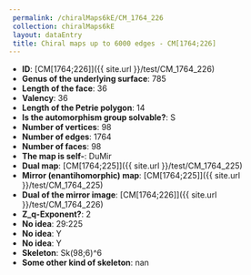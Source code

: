 ```yaml
--- 
 permalink: /chiralMaps6kE/CM_1764_226 
 collection: chiralMaps6kE
 layout: dataEntry
 title: Chiral maps up to 6000 edges - CM[1764;226]
---
```


- **ID**: [CM[1764;226]]({{ site.url }}/test/CM_1764_226)
- **Genus of the underlying surface**: 785
- **Length of the face**: 36
- **Valency**: 36
- **Length of the Petrie polygon**: 14
- **Is the automorphism group solvable?**: S
- **Number of vertices**: 98
- **Number of edges**: 1764
- **Number of faces**: 98
- **The map is self-**: DuMir
- **Dual map**: [CM[1764;225]]({{ site.url }}/test/CM_1764_225)
- **Mirror (enantihomorphic) map**: [CM[1764;225]]({{ site.url }}/test/CM_1764_225)
- **Dual of the mirror image**: [CM[1764;226]]({{ site.url }}/test/CM_1764_226)
- **Z_q-Exponent?**: 2
- **No idea**:  29:225
- **No idea**: Y
- **No idea**: Y
- **Skeleton**: Sk(98;6)^6
- **Some other kind of skeleton**: nan
